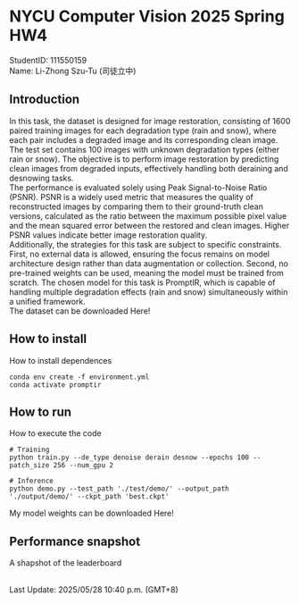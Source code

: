 # NYCU Computer Vision 2025 Spring HW4
StudentID: 111550159 \
Name: Li-Zhong Szu-Tu (司徒立中)

## Introduction
In this task, the dataset is designed for image restoration, consisting of 1600 paired training images for each degradation type (rain and snow), where each pair includes a degraded image and its corresponding clean image. The test set contains 100 images with unknown degradation types (either rain or snow). The objective is to perform image restoration by predicting clean images from degraded inputs, effectively handling both deraining and desnowing tasks.
\
The performance is evaluated solely using Peak Signal-to-Noise Ratio (PSNR). PSNR is a widely used metric that measures the quality of reconstructed images by comparing them to their ground-truth clean versions, calculated as the ratio between the maximum possible pixel value and the mean squared error between the restored and clean images. Higher PSNR values indicate better image restoration quality.
\
Additionally, the strategies for this task are subject to specific constraints. First, no external data is allowed, ensuring the focus remains on model architecture design rather than data augmentation or collection. Second, no pre-trained weights can be used, meaning the model must be trained from scratch. The chosen model for this task is PromptIR, which is capable of handling multiple degradation effects (rain and snow) simultaneously within a unified framework.
\
The dataset can be downloaded Here!

## How to install
How to install dependences
```
conda env create -f environment.yml
conda activate promptir
```

## How to run
How to execute the code
```
# Training
python train.py --de_type denoise derain desnow --epochs 100 --patch_size 256 --num_gpu 2

# Inference
python demo.py --test_path './test/demo/' --output_path './output/demo/' --ckpt_path 'best.ckpt'

```
My model weights can be downloaded Here!

## Performance snapshot
A shapshot of the leaderboard

\
Last Update: 2025/05/28 10:40 p.m. (GMT+8)
